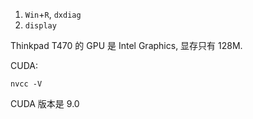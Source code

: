 1. `Win`+`R`, `dxdiag`
2. `display`

Thinkpad T470 的 GPU 是 Intel Graphics, 显存只有 128M.



CUDA:

```
nvcc -V
```

CUDA 版本是 9.0


